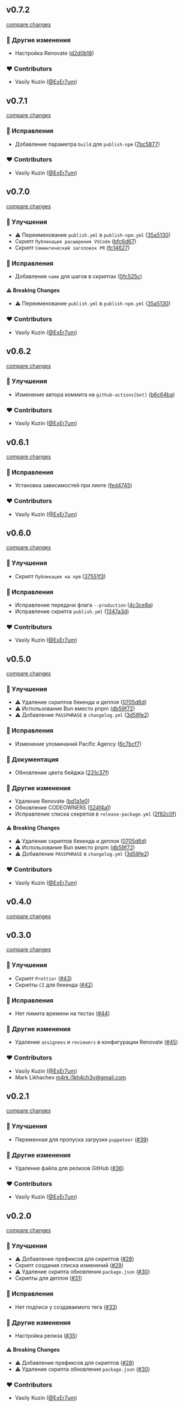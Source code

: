 
## v0.7.2

[compare changes](https://github.com/ExEr7um/workflows/compare/v0.7.1...v0.7.2)

### 🏡 Другие изменения

- Настройка Renovate ([d2d0b18](https://github.com/ExEr7um/workflows/commit/d2d0b18))

### ❤️ Contributors

- Vasily Kuzin ([@ExEr7um](http://github.com/ExEr7um))

## v0.7.1

[compare changes](https://github.com/ExEr7um/workflows/compare/v0.7.0...v0.7.1)

### 🐞 Исправления

- Добавление параметра `build` для `publish-npm` ([7bc5877](https://github.com/ExEr7um/workflows/commit/7bc5877))

### ❤️ Contributors

- Vasily Kuzin ([@ExEr7um](http://github.com/ExEr7um))

## v0.7.0

[compare changes](https://github.com/ExEr7um/workflows/compare/v0.6.2...v0.7.0)

### 🚀 Улучшения

- ⚠️  Переименование `publish.yml` в `publish-npm.yml` ([35a5130](https://github.com/ExEr7um/workflows/commit/35a5130))
- Скрипт `Публикация расширения VSCode` ([bfc6d67](https://github.com/ExEr7um/workflows/commit/bfc6d67))
- Скрипт `Семантический заголовок PR` ([fc14627](https://github.com/ExEr7um/workflows/commit/fc14627))

### 🐞 Исправления

- Добавление `name` для шагов в скриптах ([0fc525c](https://github.com/ExEr7um/workflows/commit/0fc525c))

#### ⚠️ Breaking Changes

- ⚠️  Переименование `publish.yml` в `publish-npm.yml` ([35a5130](https://github.com/ExEr7um/workflows/commit/35a5130))

### ❤️ Contributors

- Vasily Kuzin ([@ExEr7um](http://github.com/ExEr7um))

## v0.6.2

[compare changes](https://github.com/ExEr7um/workflows/compare/v0.6.1...v0.6.2)

### 🚀 Улучшения

- Изменение автора коммита на `github-actions[bot]` ([b6c64ba](https://github.com/ExEr7um/workflows/commit/b6c64ba))

### ❤️ Contributors

- Vasily Kuzin ([@ExEr7um](http://github.com/ExEr7um))

## v0.6.1

[compare changes](https://github.com/ExEr7um/workflows/compare/v0.6.0...v0.6.1)

### 🐞 Исправления

- Установка зависимостей при линте ([fed4745](https://github.com/ExEr7um/workflows/commit/fed4745))

### ❤️ Contributors

- Vasily Kuzin ([@ExEr7um](http://github.com/ExEr7um))

## v0.6.0

[compare changes](https://github.com/ExEr7um/workflows/compare/v0.5.0...v0.6.0)

### 🚀 Улучшения

- Скрипт `Публикация на npm` ([37551f3](https://github.com/ExEr7um/workflows/commit/37551f3))

### 🐞 Исправления

- Исправление передачи флага `--production` ([4c3ce8a](https://github.com/ExEr7um/workflows/commit/4c3ce8a))
- Исправление скрипта `publish.yml` ([1347a3d](https://github.com/ExEr7um/workflows/commit/1347a3d))

### ❤️ Contributors

- Vasily Kuzin ([@ExEr7um](http://github.com/ExEr7um))

## v0.5.0

[compare changes](https://github.com/ExEr7um/workflows/compare/v0.4.0...v0.5.0)

### 🚀 Улучшения

- ⚠️  Удаление скриптов бекенда и деплоя ([0705d6d](https://github.com/ExEr7um/workflows/commit/0705d6d))
- ⚠️  Использование Bun вместо pnpm ([db59f72](https://github.com/ExEr7um/workflows/commit/db59f72))
- ⚠️  Добавление `PASSPHRASE` в `changelog.yml` ([3d58fe2](https://github.com/ExEr7um/workflows/commit/3d58fe2))

### 🐞 Исправления

- Изменение упоминаний Pacific Agency ([6c7bcf7](https://github.com/ExEr7um/workflows/commit/6c7bcf7))

### 📖 Документация

- Обновление цвета бейджа ([231c37f](https://github.com/ExEr7um/workflows/commit/231c37f))

### 🏡 Другие изменения

- Удаление Renovate ([bd1a1e0](https://github.com/ExEr7um/workflows/commit/bd1a1e0))
- Обновление CODEOWNERS ([524f4a1](https://github.com/ExEr7um/workflows/commit/524f4a1))
- Исправление списка секретов в `release-package.yml` ([2f82c0f](https://github.com/ExEr7um/workflows/commit/2f82c0f))

#### ⚠️ Breaking Changes

- ⚠️  Удаление скриптов бекенда и деплоя ([0705d6d](https://github.com/ExEr7um/workflows/commit/0705d6d))
- ⚠️  Использование Bun вместо pnpm ([db59f72](https://github.com/ExEr7um/workflows/commit/db59f72))
- ⚠️  Добавление `PASSPHRASE` в `changelog.yml` ([3d58fe2](https://github.com/ExEr7um/workflows/commit/3d58fe2))

### ❤️ Contributors

- Vasily Kuzin ([@ExEr7um](http://github.com/ExEr7um))

## v0.4.0

[compare changes](https://github.com/Pacific-Agency/workflows/compare/v0.3.0...v0.4.0)

## v0.3.0

[compare changes](https://github.com/Pacific-Agency/workflows/compare/v0.2.1...v0.3.0)

### 🚀 Улучшения

- Скрипт `Prettier` ([#43](https://github.com/Pacific-Agency/workflows/pull/43))
- Скрипты `CI` для бекенда ([#42](https://github.com/Pacific-Agency/workflows/pull/42))

### 🐞 Исправления

- Нет лимита времени на тестах ([#44](https://github.com/Pacific-Agency/workflows/pull/44))

### 🏡 Другие изменения

- Удаление `assignees` и `reviewers` в конфигурации Renovate ([#45](https://github.com/Pacific-Agency/workflows/pull/45))

### ❤️  Contributors

- Vasily Kuzin ([@ExEr7um](http://github.com/ExEr7um))
- Mark Likhachev <m4rk.l1kh4ch3v@gmail.com>

## v0.2.1

[compare changes](https://github.com/Pacific-Agency/workflows/compare/v0.2.0...v0.2.1)


### 🚀 Улучшения

  - Переменная для пропуска загрузки `puppeteer` ([#39](https://github.com/Pacific-Agency/workflows/pull/39))

### 🏡 Другие изменения

  - Удаление файла для релизов GitHub ([#36](https://github.com/Pacific-Agency/workflows/pull/36))

### ❤️  Contributors

- Vasily Kuzin ([@ExEr7um](http://github.com/ExEr7um))

## v0.2.0

[compare changes](https://github.com/Pacific-Agency/workflows/compare/v0.1.1...v0.2.0)


### 🚀 Улучшения

  - ⚠️  Добавление префиксов для скриптов ([#28](https://github.com/Pacific-Agency/workflows/pull/28))
  - Скрипт создания списка изменений ([#29](https://github.com/Pacific-Agency/workflows/pull/29))
  - ⚠️  Удаление скрипта обновления `package.json` ([#30](https://github.com/Pacific-Agency/workflows/pull/30))
  - Скрипты для деплоя ([#31](https://github.com/Pacific-Agency/workflows/pull/31))

### 🐞 Исправления

  - Нет подписи у создаваемого тега ([#33](https://github.com/Pacific-Agency/workflows/pull/33))

### 🏡 Другие изменения

  - Настройка релиза ([#35](https://github.com/Pacific-Agency/workflows/pull/35))

#### ⚠️  Breaking Changes

  - ⚠️  Добавление префиксов для скриптов ([#28](https://github.com/Pacific-Agency/workflows/pull/28))
  - ⚠️  Удаление скрипта обновления `package.json` ([#30](https://github.com/Pacific-Agency/workflows/pull/30))

### ❤️  Contributors

- Vasily Kuzin ([@ExEr7um](http://github.com/ExEr7um))

